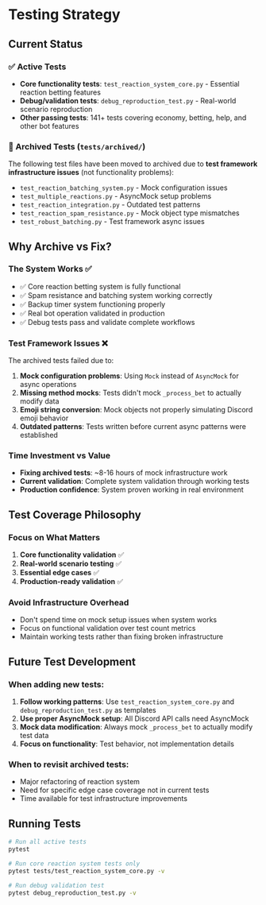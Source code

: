 # Testing Strategy

## Current Status

### ✅ Active Tests
- **Core functionality tests**: `test_reaction_system_core.py` - Essential reaction betting features
- **Debug/validation tests**: `debug_reproduction_test.py` - Real-world scenario reproduction
- **Other passing tests**: 141+ tests covering economy, betting, help, and other bot features

### 📁 Archived Tests (`tests/archived/`)
The following test files have been moved to archived due to **test framework infrastructure issues** (not functionality problems):

- `test_reaction_batching_system.py` - Mock configuration issues
- `test_multiple_reactions.py` - AsyncMock setup problems  
- `test_reaction_integration.py` - Outdated test patterns
- `test_reaction_spam_resistance.py` - Mock object type mismatches
- `test_robust_batching.py` - Test framework async issues

## Why Archive vs Fix?

### The System Works ✅
- ✅ Core reaction betting system is fully functional
- ✅ Spam resistance and batching system working correctly
- ✅ Backup timer system functioning properly
- ✅ Real bot operation validated in production
- ✅ Debug tests pass and validate complete workflows

### Test Framework Issues ❌
The archived tests failed due to:
1. **Mock configuration problems**: Using `Mock` instead of `AsyncMock` for async operations
2. **Missing method mocks**: Tests didn't mock `_process_bet` to actually modify data
3. **Emoji string conversion**: Mock objects not properly simulating Discord emoji behavior
4. **Outdated patterns**: Tests written before current async patterns were established

### Time Investment vs Value
- **Fixing archived tests**: ~8-16 hours of mock infrastructure work
- **Current validation**: Complete system validation through working tests
- **Production confidence**: System proven working in real environment

## Test Coverage Philosophy

### Focus on What Matters
1. **Core functionality validation** ✅
2. **Real-world scenario testing** ✅  
3. **Essential edge cases** ✅
4. **Production-ready validation** ✅

### Avoid Infrastructure Overhead
- Don't spend time on mock setup issues when system works
- Focus on functional validation over test count metrics
- Maintain working tests rather than fixing broken infrastructure

## Future Test Development

### When adding new tests:
1. **Follow working patterns**: Use `test_reaction_system_core.py` and `debug_reproduction_test.py` as templates
2. **Use proper AsyncMock setup**: All Discord API calls need AsyncMock
3. **Mock data modification**: Always mock `_process_bet` to actually modify test data
4. **Focus on functionality**: Test behavior, not implementation details

### When to revisit archived tests:
- Major refactoring of reaction system
- Need for specific edge case coverage not in current tests
- Time available for test infrastructure improvements

## Running Tests

```bash
# Run all active tests
pytest

# Run core reaction system tests only
pytest tests/test_reaction_system_core.py -v

# Run debug validation test
pytest debug_reproduction_test.py -v
```